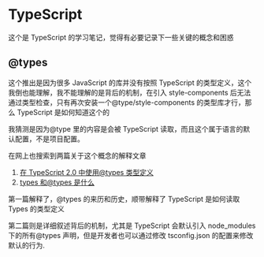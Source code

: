 # TypeScript

这个是 TypeScript 的学习笔记，觉得有必要记录下一些关键的概念和困惑

## @types

这个推出是因为很多 JavaScript 的库并没有按照 TypeScript 的类型定义，这个我倒也能理解，我不能理解的是背后的机制，在引入 style-components 后无法通过类型检查，只有再次安装一个@type/style-components 的类型库才行，那么 TypeScript 是如何知道这个的

我猜测是因为@type 里的内容是会被 TypeScript 读取，而且这个属于语言的默认配置，不是项目配置。

在网上也搜索到两篇关于这个概念的解释文章

1. [在 TypeScript 2.0 中使用@types 类型定义](https://www.cnblogs.com/videring/articles/6759957.html)
2. [types 和@types 是什么](https://zhuanlan.zhihu.com/p/194196536)

第一篇解释了，@types 的来历和历史，顺带解释了 TypeScript 是如何读取 Types 的类型定义

第二篇则是详细叙述背后的机制，尤其是 TypeScript 会默认引入 node_modules 下的所有@types 声明，但是开发者也可以通过修改 tsconfig.json 的配置来修改默认的行为.
